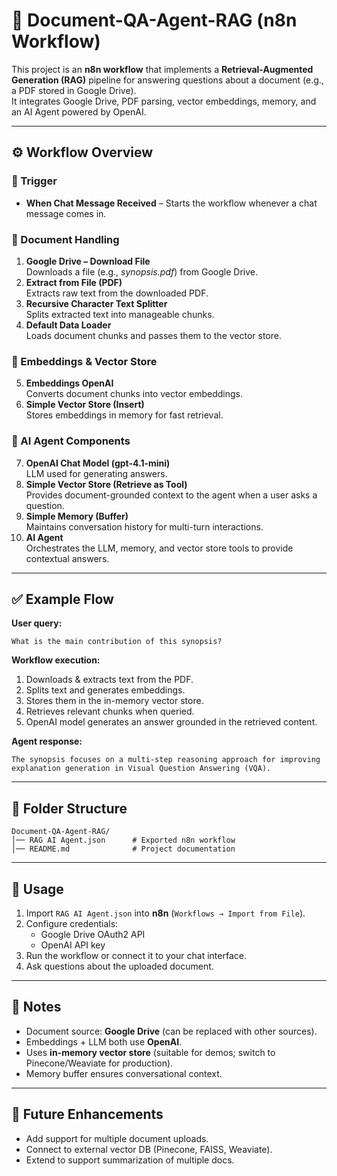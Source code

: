 # 📄 Document-QA-Agent-RAG (n8n Workflow)

This project is an **n8n workflow** that implements a **Retrieval-Augmented Generation (RAG)** pipeline for answering questions about a document (e.g., a PDF stored in Google Drive).  
It integrates Google Drive, PDF parsing, vector embeddings, memory, and an AI Agent powered by OpenAI.

---

## ⚙️ Workflow Overview

### 🔹 Trigger
- **When Chat Message Received** – Starts the workflow whenever a chat message comes in.

### 🔹 Document Handling
1. **Google Drive – Download File**  
   Downloads a file (e.g., *synopsis.pdf*) from Google Drive.  
2. **Extract from File (PDF)**  
   Extracts raw text from the downloaded PDF.  
3. **Recursive Character Text Splitter**  
   Splits extracted text into manageable chunks.  
4. **Default Data Loader**  
   Loads document chunks and passes them to the vector store.  

### 🔹 Embeddings & Vector Store
5. **Embeddings OpenAI**  
   Converts document chunks into vector embeddings.  
6. **Simple Vector Store (Insert)**  
   Stores embeddings in memory for fast retrieval.  

### 🔹 AI Agent Components
7. **OpenAI Chat Model (gpt-4.1-mini)**  
   LLM used for generating answers.  
8. **Simple Vector Store (Retrieve as Tool)**  
   Provides document-grounded context to the agent when a user asks a question.  
9. **Simple Memory (Buffer)**  
   Maintains conversation history for multi-turn interactions.  
10. **AI Agent**  
   Orchestrates the LLM, memory, and vector store tools to provide contextual answers.  

---

## ✅ Example Flow

**User query:**  
```
What is the main contribution of this synopsis?
```

**Workflow execution:**  
1. Downloads & extracts text from the PDF.  
2. Splits text and generates embeddings.  
3. Stores them in the in-memory vector store.  
4. Retrieves relevant chunks when queried.  
5. OpenAI model generates an answer grounded in the retrieved content.  

**Agent response:**  
```
The synopsis focuses on a multi-step reasoning approach for improving explanation generation in Visual Question Answering (VQA).
```

---

## 📂 Folder Structure

```
Document-QA-Agent-RAG/
│── RAG AI Agent.json      # Exported n8n workflow
│── README.md              # Project documentation
```

---

## 🚀 Usage

1. Import `RAG AI Agent.json` into **n8n** (`Workflows → Import from File`).  
2. Configure credentials:  
   - Google Drive OAuth2 API  
   - OpenAI API key  
3. Run the workflow or connect it to your chat interface.  
4. Ask questions about the uploaded document.  

---

## 📝 Notes
- Document source: **Google Drive** (can be replaced with other sources).  
- Embeddings + LLM both use **OpenAI**.  
- Uses **in-memory vector store** (suitable for demos; switch to Pinecone/Weaviate for production).  
- Memory buffer ensures conversational context.  

---

## 🔮 Future Enhancements
- Add support for multiple document uploads.  
- Connect to external vector DB (Pinecone, FAISS, Weaviate).  
- Extend to support summarization of multiple docs.  
